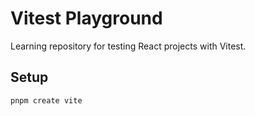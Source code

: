# Vitest Playground

Learning repository for testing React projects with Vitest.

## Setup

```shell
pnpm create vite
```
